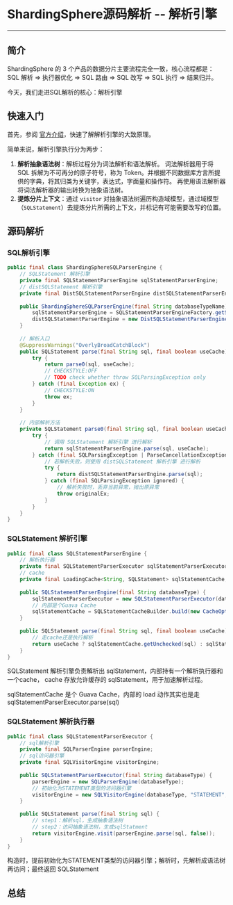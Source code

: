 # ShardingSphere源码解析 -- 解析引擎

---

## 简介

ShardingSphere 的 3 个产品的数据分片主要流程完全一致，核心流程都是：SQL 解析 => 执行器优化 => SQL 路由 => SQL 改写 => SQL 执行 => 结果归并。

今天，我们走进SQL解析的核心：解析引擎



## 快速入门

首先，参阅 [官方介绍](https://shardingsphere.apache.org/document/current/cn/features/sharding/principle/parse/)，快速了解解析引擎的大致原理。

简单来说，解析引擎执行分为两步：

1. **解析抽象语法树**：解析过程分为词法解析和语法解析。 词法解析器用于将 SQL 拆解为不可再分的原子符号，称为 Token。并根据不同数据库方言所提供的字典，将其归类为关键字，表达式，字面量和操作符。 再使用语法解析器将词法解析器的输出转换为抽象语法树。
2. **提炼分片上下文**：通过 `visitor` 对抽象语法树遍历构造域模型，通过域模型（`SQLStatement`）去提炼分片所需的上下文，并标记有可能需要改写的位置。



## 源码解析

### SQL解析引擎

```java
public final class ShardingSphereSQLParserEngine {
    // SQLStatement 解析引擎
    private final SQLStatementParserEngine sqlStatementParserEngine;
    // distSQLStatement 解析引擎
    private final DistSQLStatementParserEngine distSQLStatementParserEngine;
    
    public ShardingSphereSQLParserEngine(final String databaseTypeName) {
        sqlStatementParserEngine = SQLStatementParserEngineFactory.getSQLStatementParserEngine(databaseTypeName);
        distSQLStatementParserEngine = new DistSQLStatementParserEngine();
    }
    
  	// 解析入口
    @SuppressWarnings("OverlyBroadCatchBlock")
    public SQLStatement parse(final String sql, final boolean useCache) {
        try {
            return parse0(sql, useCache);
            // CHECKSTYLE:OFF
            // TODO check whether throw SQLParsingException only
        } catch (final Exception ex) {
            // CHECKSTYLE:ON
            throw ex;
        }
    }
    
  	// 内部解析方法
    private SQLStatement parse0(final String sql, final boolean useCache) {
        try {
          	// 调用 SQLStatement 解析引擎 进行解析
            return sqlStatementParserEngine.parse(sql, useCache);
        } catch (final SQLParsingException | ParseCancellationException originalEx) {
            // 若解析失败，则使用 distSQLStatement 解析引擎 进行解析
          	try {
                return distSQLStatementParserEngine.parse(sql);
            } catch (final SQLParsingException ignored) {
                // 解析失败时，丢弃当前异常，抛出原异常
              	throw originalEx;
            }
        }
    }
}
```



### SQLStatement 解析引擎

```java
public final class SQLStatementParserEngine {
    // 解析执行器
    private final SQLStatementParserExecutor sqlStatementParserExecutor;
    // cache
    private final LoadingCache<String, SQLStatement> sqlStatementCache;
    
    public SQLStatementParserEngine(final String databaseType) {
        sqlStatementParserExecutor = new SQLStatementParserExecutor(databaseType);
        // 内部是个Guava Cache
        sqlStatementCache = SQLStatementCacheBuilder.build(new CacheOption(2000, 65535L, 4), databaseType);
    }
    
    public SQLStatement parse(final String sql, final boolean useCache) {
        // 走cache还是执行解析
      	return useCache ? sqlStatementCache.getUnchecked(sql) : sqlStatementParserExecutor.parse(sql);
    }
}
```

SQLStatement 解析引擎负责解析出 sqlStatement，内部持有一个解析执行器和一个cache， cache 存放允许缓存的 sqlStatement，用于加速解析过程。

sqlStatementCache 是个 Guava Cache，内部的 load 动作其实也是走 sqlStatementParserExecutor.parse(sql)



### SQLStatement 解析执行器

```java
public final class SQLStatementParserExecutor {
    // sql解析引擎
    private final SQLParserEngine parserEngine;
    // sql访问器引擎
    private final SQLVisitorEngine visitorEngine;
    
    public SQLStatementParserExecutor(final String databaseType) {
        parserEngine = new SQLParserEngine(databaseType);
      	// 初始化为STATEMENT类型的访问器引擎
        visitorEngine = new SQLVisitorEngine(databaseType, "STATEMENT", new Properties());
    }
    
    public SQLStatement parse(final String sql) {
        // step1：解析sql，生成抽象语法树
        // step2：访问抽象语法树，生成sqlStatment
      	return visitorEngine.visit(parserEngine.parse(sql, false));
    }
}
```

构造时，提前初始化为STATEMENT类型的访问器引擎；解析时，先解析成语法树再访问；最终返回 SQLStatement









## 总结